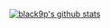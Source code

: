 
[![black9p's github stats](https://github-readme-stats.vercel.app/api?username=black9p)](https://github.com/anuraghazra/github-readme-stats)
<div align=center>
</div>

<!--
**black9p/black9p** is a ✨ _special_ ✨ repository because its `README.md` (this file) appears on your GitHub profile.

Here are some ideas to get you started:

- 🔭 I’m currently working on ...
- 🌱 I’m currently learning ...
- 👯 I’m looking to collaborate on ...
- 🤔 I’m looking for help with ...
- 💬 Ask me about ...
- 📫 How to reach me: ...
- 😄 Pronouns: ...
- ⚡ Fun fact: ...
-->
